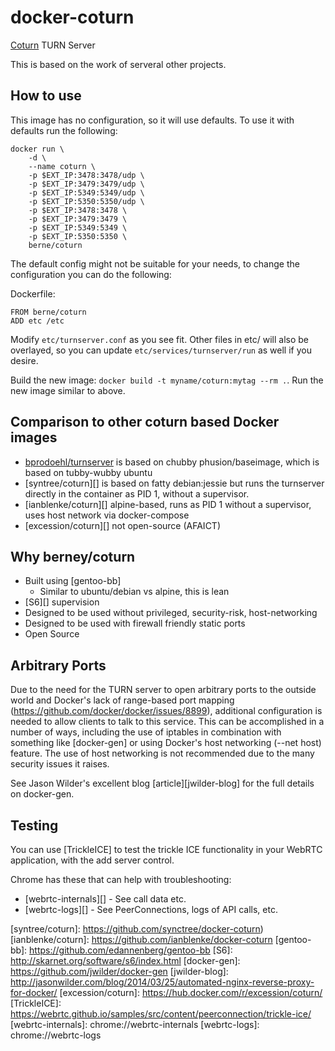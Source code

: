 # docker-coturn

[Coturn][] TURN Server

This is based on the work of serveral other projects.


## How to use

This image has no configuration, so it will use defaults. To use it with defaults run the following:

```
docker run \
    -d \
    --name coturn \
    -p $EXT_IP:3478:3478/udp \
    -p $EXT_IP:3479:3479/udp \
    -p $EXT_IP:5349:5349/udp \
    -p $EXT_IP:5350:5350/udp \
    -p $EXT_IP:3478:3478 \
    -p $EXT_IP:3479:3479 \
    -p $EXT_IP:5349:5349 \
    -p $EXT_IP:5350:5350 \
    berne/coturn
```

The default config might not be suitable for your needs, to change the configuration you can do the following:

Dockerfile:

```
FROM berne/coturn
ADD etc /etc
```

Modify `etc/turnserver.conf` as you see fit. Other files in etc/ will also be overlayed, so you can update `etc/services/turnserver/run` as well if you desire.

Build the new image: `docker build -t myname/coturn:mytag --rm .`. Run the new image similar to above.


## Comparison to other coturn based Docker images

 - [bprodoehl/turnserver][] is based on chubby phusion/baseimage, which is based on tubby-wubby ubuntu
 - [syntree/coturn][] is based on fatty debian:jessie but runs the turnserver directly in the container as PID 1, without a supervisor.
 - [ianblenke/coturn][] alpine-based, runs as PID 1 without a supervisor, uses host network via docker-compose
 - [excession/coturn][] not open-source (AFAICT)


## Why berney/coturn

 - Built using [gentoo-bb]
   - Similar to ubuntu/debian vs alpine, this is lean
 - [S6][] supervision
 - Designed to be used without privileged, security-risk, host-networking
 - Designed to be used with firewall friendly static ports
 - Open Source


## Arbitrary Ports

Due to the need for the TURN server to open arbitrary ports to the outside world and Docker's lack of range-based port mapping (https://github.com/docker/docker/issues/8899), additional configuration is needed to allow clients to talk to this service. This can be accomplished in a number of ways, including the use of iptables in combination with something like [docker-gen] or using Docker's host networking (--net host) feature. The use of host networking is not recommended due to the many security issues it raises.

See Jason Wilder's excellent blog [article][jwilder-blog] for the full details on docker-gen.


## Testing

You can use [TrickleICE] to test the trickle ICE functionality in your WebRTC application, with the add server control.

Chrome has these that can help with troubleshooting:
  - [webrtc-internals][] - See call data etc.
  - [webrtc-logs][] - See PeerConnections, logs of API calls, etc.


[Coturn]: https://github.com/coturn/coturn
[bprodoehl/turnserver]: https://github.com/bprodoehl/docker-turnserver
[syntree/coturn]: https://github.com/synctree/docker-coturn)
[ianblenke/coturn]: https://github.com/ianblenke/docker-coturn
[gentoo-bb]: https://github.com/edannenberg/gentoo-bb
[S6]: http://skarnet.org/software/s6/index.html
[docker-gen]: https://github.com/jwilder/docker-gen
[jwilder-blog]: http://jasonwilder.com/blog/2014/03/25/automated-nginx-reverse-proxy-for-docker/
[excession/coturn]: https://hub.docker.com/r/excession/coturn/
[TrickleICE]: https://webrtc.github.io/samples/src/content/peerconnection/trickle-ice/
[webrtc-internals]: chrome://webrtc-internals
[webrtc-logs]: chrome://webrtc-logs
